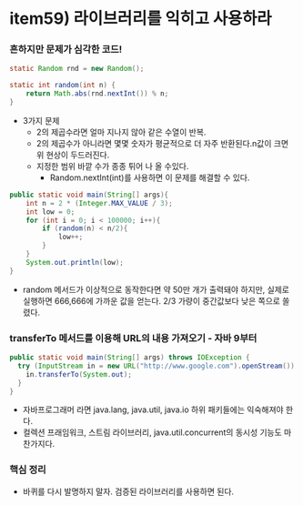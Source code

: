 # item59) 라이브러리를 익히고 사용하라

### 흔하지만 문제가 심각한 코드!
```java
static Random rnd = new Random();

static int random(int n) {
    return Math.abs(rnd.nextInt()) % n;
}

```
- 3가지 문제
  - 2의 제곱수라면 얼마 지나지 않아 같은 수열이 반복.
  - 2의 제곱수가 아니라면 몇몇 숫자가 평균적으로 더 자주 반환된다.n값이 크면 위 현상이 두드러진다.
  - 지정한 범위 바깥 수가 종종 튀어 나 올 수있다. 
    - Random.nextInt(int)를 사용하면 이 문제를 해결할 수 있다.

```java
public static void main(String[] args){
    int n = 2 * (Integer.MAX_VALUE / 3);
    int low = 0;
    for (int i = 0; i < 100000; i++){
        if (random(n) < n/2){
            low++;
        }
    }
    System.out.println(low);
}
```

- random 메서드가 이상적으로 동작한다면 약 50만 개가 출력돼야 하지만, 실제로 실행하면 666,666에 가까운 값을 얻는다. 2/3 가량이 중간값보다 낮은 쪽으로 쏠렸다.

### transferTo 메서드를 이용해 URL의 내용 가져오기 - 자바 9부터
```java
public static void main(String[] args) throws IOException {
  try (InputStream in = new URL("http://www.google.com").openStream()) {
    in.transferTo(System.out);
  }
}
```

- 자바프로그래머 라면 java.lang, java.util, java.io 하위 패키들에는 익숙해져야 한다.
- 컬렉션 프래임워크, 스트림 라이브러리, java.util.concurrent의 동시성 기능도 마찬가지다.

### 핵심 정리
- 바퀴를 다시 발명하지 말자. 검증된 라이브러리를 사용하면 된다.